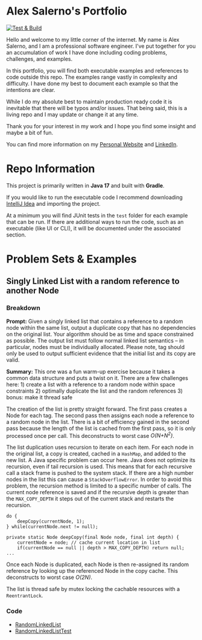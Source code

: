 # Alex Salerno's Portfolio
[![Test & Build](https://github.com/8bitAlex/alex-salerno-portfolio/actions/workflows/gradle.yml/badge.svg)](https://github.com/8bitAlex/alex-salerno-portfolio/actions/workflows/gradle.yml)

Hello and welcome to my little corner of the internet. 
My name is Alex Salerno, and I am a professional software engineer.
I've put together for you an accumulation of work I have done including coding problems, challenges, and examples.

In this portfolio, you will find both executable examples and references to code outside this repo.
The examples range vastly in complexity and difficulty. 
I have done my best to document each example so that the intentions are clear.

While I do my absolute best to maintain production ready code it is inevitable that there will be typos and/or issues. 
That being said, this is a living repo and I may update or change it at any time.

Thank you for your interest in my work and I hope you find some insight and maybe a bit of fun.

You can find more information on my [Personal Website](https://www.alexsalerno.com/) and [LinkedIn](https://www.linkedin.com/in/8bitalex/).

# Repo Information
This project is primarily written in **Java 17** and built with **Gradle**.

If you would like to run the executable code I recommend downloading [IntelliJ Idea](https://www.jetbrains.com/idea/) and importing the project.

At a minimum you will find JUnit tests in the `test` folder for each example that can be run. 
If there are additional ways to run the code, such as an executable (like UI or CLI), it will be documented under the associated section.

# Problem Sets & Examples
## Singly Linked List with a random reference to another Node
### Breakdown
**Prompt:** Given a singly linked list that contains a reference to a random node within the same list, output a 
duplicate copy that has no dependencies on the original list. Your algorithm should be as time and space constrained as possible.
The output list must follow normal linked list semantics – in particular, nodes must be individually allocated. 
Please note, tag should only be used to output sufficient evidence that the initial list and its copy are valid.

**Summary:** This one was a fun warm-up exercise because it takes a common data structure and puts a twist on it.
There are a few challenges here: 1) create a list with a reference to a random node within space constraints 2) 
optimally duplicate the list and the random references 3) bonus: make it thread safe

The creation of the list is pretty straight forward. The first pass creates a Node for each tag. 
The second pass then assigns each node a reference to a random node in the list. There is a bit of efficiency gained
in the second pass because the length of the list is cached from the first pass, so it is only processed once per call.
This deconstructs to worst case _O(N+N<sup>2</sup>)_.

The list duplication uses recursion to iterate on each item. For each node in the original list, a copy is created, 
cached in a `HashMap`, and added to the new list. A Java specific problem can occur here. Java does not optimize its recursion, 
even if tail recursion is used. This means that for each recursive call a stack frame is pushed to the system stack.
If there are a high number nodes in the list this can cause a `StackOverflowError`. In order to avoid this problem, the
recursion method is limited to a specific number of calls. The current node reference is saved and if the recursive depth 
is greater than the `MAX_COPY_DEPTH` it steps out of the current stack and restarts the recursion.
```
do {
    deepCopy(currentNode, 1);
} while(currentNode.next != null);
```
```
private static Node deepCopy(final Node node, final int depth) {
    currentNode = node; // cache current location in list
    if(currentNode == null || depth > MAX_COPY_DEPTH) return null;
...
```

Once each Node is duplicated, each Node is then re-assigned its random reference by looking up the referenced Node in the copy cache.
This deconstructs to worst case _O(2N)_.

The list is thread safe by mutex locking the cachable resources with a `ReentrantLock`.

### Code
- [RandomLinkedList](/portfolio-core/src/main/java/org/salerno/datastructure/RandomLinkedList.java)
- [RandomLinkedListTest](/portfolio-core/src/test/java/org/salerno/datastructure/RandomLinkedListTest.java)